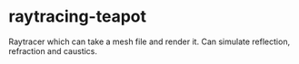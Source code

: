 # raytracing-teapot
Raytracer which can take a mesh file and render it. Can simulate reflection, refraction and caustics.
